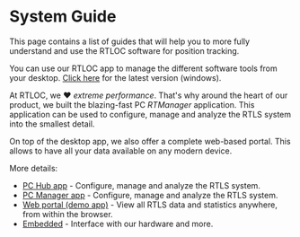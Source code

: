 # System Guide
This page contains a list of guides that will help you to more fully understand and use the RTLOC software for position tracking.

You can use our RTLOC app to manage the different software tools from your desktop. <a href="https://cloud.rtloc.com/download">Click here</a> for the latest version (windows).

At RTLOC, we :heart: _extreme performance_. That's why around the heart of our product, we built the blazing-fast PC *RTManager* application. This application can be used to configure, manage and analyze the RTLS system into the smallest detail.

On top of the desktop app, we also offer a complete web-based portal. This allows to have all your data available on any modern device.

More details:

* [PC Hub app](/hub/) - Configure, manage and analyze the RTLS system.
* [PC Manager app](/manager/) - Configure, manage and analyze the RTLS system.
* [Web portal (demo app)](/web/) - View all RTLS data and statistics anywhere, from within the browser.
* [Embedded](/embedded/) - Interface with our hardware and more.